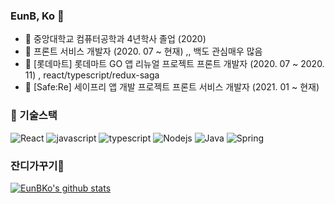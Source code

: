 ### EunB, Ko 👋
- :school: 중앙대학교 컴퓨터공학과 4년학사 졸업 (2020)
- :office: 프론트 서비스 개발자 (2020. 07 ~ 현재) ,, 백도 관심매우 많음
- :office: [롯데마트] 롯데마트 GO 앱 리뉴얼 프로젝트 프론트 개발자 (2020. 07 ~ 2020. 11) , react/typescript/redux-saga
- :office: [Safe:Re] 세이프리 앱 개발 프로젝트 프론트 서비스 개발자 (2021. 01 ~ 현재)

### 🔭 기술스택
![React](https://img.shields.io/badge/React-5F00FF)
![javascript](https://img.shields.io/badge/Javascript-FFE400)
![typescript](https://img.shields.io/badge/Typescript-0054FF)
![Nodejs](https://img.shields.io/badge/Nodejs-43853d)
![Java](https://img.shields.io/badge/Java-333)
![Spring](https://img.shields.io/badge/Spring-6db33f)

### 잔디가꾸기🌱
[![EunBKo's github stats](https://github-readme-stats.vercel.app/api?username=EunBKo)](https://github.com/EunBKo)

<!--
**EunBKo/EunBKo** is a ✨ _special_ ✨ repository because its `README.md` (this file) appears on your GitHub profile.
![Vuejs](https://img.shields.io/badge/Vuejs-4fc08d)
![Nestjs](https://img.shields.io/badge/Nestjs-ea2845)

Here are some ideas to get you started:

- 🔭 I’m currently working on ...
- 🌱 I’m currently learning ...
- 👯 I’m looking to collaborate on ...
- 🤔 I’m looking for help with ...
- 💬 Ask me about ...
- 📫 How to reach me: ...
- 😄 Pronouns: ...
- ⚡ Fun fact: ...
-->
